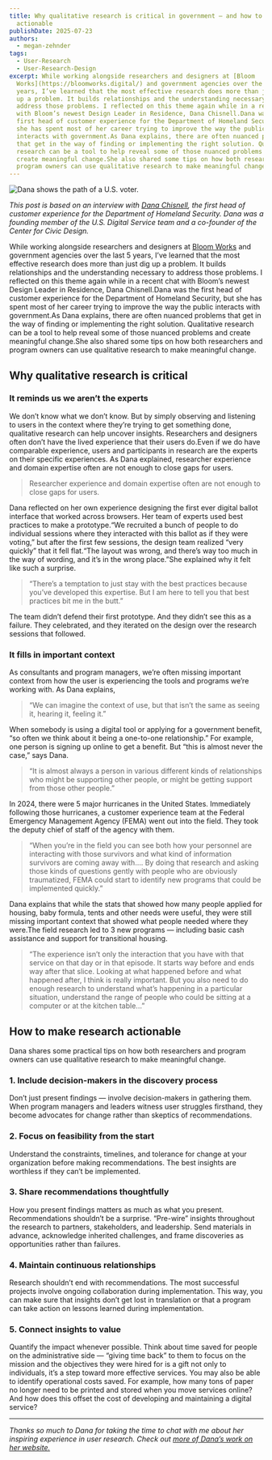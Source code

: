 ```yaml
---
title: Why qualitative research is critical in government — and how to make it
  actionable
publishDate: 2025-07-23
authors:
  - megan-zehnder
tags:
  - User-Research
  - User-Research-Design
excerpt: While working alongside researchers and designers at [Bloom
  Works](https://bloomworks.digital/) and government agencies over the last 5
  years, I’ve learned that the most effective research does more than just dig
  up a problem. It builds relationships and the understanding necessary to
  address those problems. I reflected on this theme again while in a recent chat
  with Bloom’s newest Design Leader in Residence, Dana Chisnell.Dana was the
  first head of customer experience for the Department of Homeland Security, but
  she has spent most of her career trying to improve the way the public
  interacts with government.As Dana explains, there are often nuanced problems
  that get in the way of finding or implementing the right solution. Qualitative
  research can be a tool to help reveal some of those nuanced problems and
  create meaningful change.She also shared some tips on how both researchers and
  program owners can use qualitative research to make meaningful change.
---
```

![](/images/uploads/dana-presents.webp "Dana shows the path of a U.S. voter.")

*[](https://danachisnell.com/)This post is based on an interview with [Dana Chisnell](https://danachisnell.com/), the first head of customer experience for the Department of Homeland Security. Dana was a founding member of the U.S. Digital Service team and a co-founder of the Center for Civic Design.*

While working alongside researchers and designers at [Bloom Works](https://bloomworks.digital/) and government agencies over the last 5 years, I’ve learned that the most effective research does more than just dig up a problem. It builds relationships and the understanding necessary to address those problems. I reflected on this theme again while in a recent chat with Bloom’s newest Design Leader in Residence, Dana Chisnell.Dana was the first head of customer experience for the Department of Homeland Security, but she has spent most of her career trying to improve the way the public interacts with government.As Dana explains, there are often nuanced problems that get in the way of finding or implementing the right solution. Qualitative research can be a tool to help reveal some of those nuanced problems and create meaningful change.She also shared some tips on how both researchers and program owners can use qualitative research to make meaningful change.

## Why qualitative research is critical

### It reminds us we aren’t the experts

We don’t know what we don’t know. But by simply observing and listening to users in the context where they’re trying to get something done, qualitative research can help uncover insights. Researchers and designers often don’t have the lived experience that their users do.Even if we do have comparable experience, users and participants in research are the experts on their specific experiences. As Dana explained, researcher experience and domain expertise often are not enough to close gaps for users.

> Researcher experience and domain expertise often are not enough to close gaps for users.

Dana reflected on her own experience designing the first ever digital ballot interface that worked across browsers. Her team of experts used best practices to make a prototype.“We recruited a bunch of people to do individual sessions where they interacted with this ballot as if they were voting,” but after the first few sessions, the design team realized “very quickly” that it fell flat.“The layout was wrong, and there’s way too much in the way of wording, and it’s in the wrong place.”She explained why it felt like such a surprise.

> “There’s a temptation to just stay with the best practices because you’ve developed this expertise. But I am here to tell you that best practices bit me in the butt.”

The team didn’t defend their first prototype. And they didn’t see this as a failure. They celebrated, and they iterated on the design over the research sessions that followed.

### It fills in important context

As consultants and program managers, we’re often missing important context from how the user is experiencing the tools and programs we’re working with. As Dana explains,

> “We can imagine the context of use, but that isn’t the same as seeing it, hearing it, feeling it.”

When somebody is using a digital tool or applying for a government benefit, “so often we think about it being a one-to-one relationship.” For example, one person is signing up online to get a benefit. But “this is almost never the case,” says Dana.

> “It is almost always a person in various different kinds of relationships who might be supporting other people, or might be getting support from those other people.”

In 2024, there were 5 major hurricanes in the United States. Immediately following those hurricanes, a customer experience team at the Federal Emergency Management Agency (FEMA) went out into the field. They took the deputy chief of staff of the agency with them.

> “When you’re in the field you can see both how your personnel are interacting with those survivors and what kind of information survivors are coming away with…. By doing that research and asking those kinds of questions gently with people who are obviously traumatized, FEMA could start to identify new programs that could be implemented quickly.”

Dana explains that while the stats that showed how many people applied for housing, baby formula, tents and other needs were useful, they were still missing important context that showed what people needed where they were.The field research led to 3 new programs — including basic cash assistance and support for transitional housing.

> “The experience isn’t only the interaction that you have with that service on that day or in that episode. It starts way before and ends way after that slice. Looking at what happened before and what happened after, I think is really important. But you also need to do enough research to understand what’s happening in a particular situation, understand the range of people who could be sitting at a computer or at the kitchen table...”

## How to make research actionable

Dana shares some practical tips on how both researchers and program owners can use qualitative research to make meaningful change.

### 1. Include decision-makers in the discovery process

Don’t just present findings — involve decision-makers in gathering them. When program managers and leaders witness user struggles firsthand, they become advocates for change rather than skeptics of recommendations.

### 2. Focus on feasibility from the start

Understand the constraints, timelines, and tolerance for change at your organization before making recommendations. The best insights are worthless if they can’t be implemented.

### 3. Share recommendations thoughtfully

How you present findings matters as much as what you present. Recommendations shouldn’t be a surprise. “Pre-wire” insights throughout the research to partners, stakeholders, and leadership. Send materials in advance, acknowledge inherited challenges, and frame discoveries as opportunities rather than failures.

### 4. Maintain continuous relationships

Research shouldn’t end with recommendations. The most successful projects involve ongoing collaboration during implementation. This way, you can make sure that insights don’t get lost in translation or that a program can take action on lessons learned during implementation.

### 5. Connect insights to value

Quantify the impact whenever possible. Think about time saved for people on the administrative side — “giving time back” to them to focus on the mission and the objectives they were hired for is a gift not only to individuals, it’s a step toward more effective services. You may also be able to identify operational costs saved. For example, how many tons of paper no longer need to be printed and stored when you move services online? And how does this offset the cost of developing and maintaining a digital service?

---

*Thanks so much to Dana for taking the time to chat with me about her inspiring experience in user research. Check out [more of Dana’s work on her website.](https://danachisnell.com/)*
